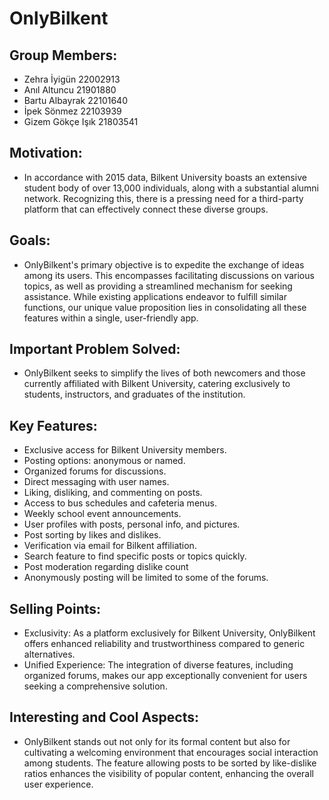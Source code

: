 # **OnlyBilkent** 

## Group Members:

- Zehra İyigün 22002913
- Anıl Altuncu 21901880 
- Bartu Albayrak 22101640
- İpek Sönmez 22103939
- Gizem Gökçe Işık 21803541


**Motivation:** 
---
- In accordance with 2015 data, Bilkent University boasts an extensive student body of over 13,000 individuals, along with a substantial alumni network. Recognizing this, there is a pressing need for a third-party platform that can effectively connect these diverse groups.

**Goals:** 
---
- OnlyBilkent's primary objective is to expedite the exchange of ideas among its users. This encompasses facilitating discussions on various topics, as well as providing a streamlined mechanism for seeking assistance. While existing applications endeavor to fulfill similar functions, our unique value proposition lies in consolidating all these features within a single, user-friendly app.

**Important Problem Solved:** 
---
- OnlyBilkent seeks to simplify the lives of both newcomers and those currently affiliated with Bilkent University, catering exclusively to students, instructors, and graduates of the institution.

**Key Features:**
---
- Exclusive access for Bilkent University members.
- Posting options: anonymous or named.
- Organized forums for discussions.
- Direct messaging with user names.
- Liking, disliking, and commenting on posts.
- Access to bus schedules and cafeteria menus.
- Weekly school event announcements.
- User profiles with posts, personal info, and pictures.
- Post sorting by likes and dislikes.
- Verification via email for Bilkent affiliation.
- Search feature to find specific posts or topics quickly.
- Post moderation regarding dislike count
- Anonymously posting will be limited to some of the forums.

**Selling Points:**
---
- Exclusivity: As a platform exclusively for Bilkent University, OnlyBilkent offers enhanced reliability and trustworthiness compared to generic alternatives.
- Unified Experience:  The integration of diverse features, including organized forums, makes our app exceptionally convenient for users seeking a comprehensive solution.

**Interesting and Cool Aspects:** 
---
- OnlyBilkent stands out not only for its formal content but also for cultivating a welcoming environment that encourages social interaction among students. The feature allowing posts to be sorted by like-dislike ratios enhances the visibility of popular content, enhancing the overall user experience.


